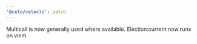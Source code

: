 ```yaml
---
'@celo/celocli': patch
---
```


Multicall is now generally used where available. Election:current now runs on viem
